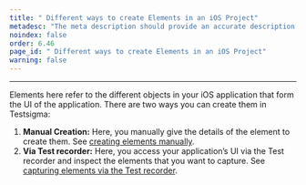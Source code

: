 ```yaml
---
title: " Different ways to create Elements in an iOS Project"
metadesc: "The meta description should provide an accurate description of the content of the page."
noindex: false
order: 6.46
page_id: " Different ways to create Elements in an iOS Project"
warning: false
---
```


---

Elements here refer to the different objects in your iOS application that form the UI of the application. There are two ways you can create them in Testsigma:

1. **Manual Creation:** Here, you manually give the details of the element to create them. See [creating elements manually](https://testsigma.com/docs/elements/ios-apps/create-manually/).
2. **Via Test recorder:** Here, you access your application’s UI via the Test recorder and inspect the elements that you want to capture. See [capturing elements via the Test recorder](https://testsigma.com/docs/elements/ios-apps/capture-single-element/).





